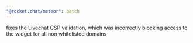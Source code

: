 ```yaml
---
"@rocket.chat/meteor": patch
---
```


fixes the Livechat CSP validation, which was incorrectly blocking access to the widget for all non whitelisted domains

